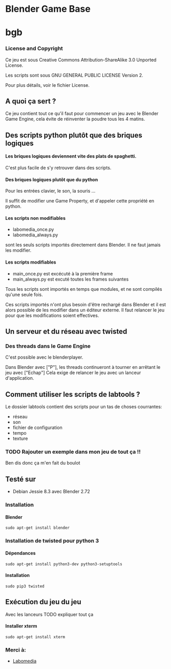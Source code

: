 
# Blender Game Base
# bgb


### License and Copyright

Ce jeu est sous Creative Commons Attribution-ShareAlike 3.0 Unported License.

Les scripts sont sous GNU GENERAL PUBLIC LICENSE Version 2.

Pour plus détails, voir le fichier License.

## A quoi ça sert ?

Ce jeu contient tout ce qu'il faut pour commencer un jeu avec le Blender Game Engine, cela évite de réinventer la poudre tous les 4 matins.

## Des scripts python plutôt que des briques logiques
#### Les briques logiques deviennent vite des plats de spaghetti.

C'est plus facile de s'y retrouver dans des scripts.

#### Des briques logiques plutôt que du python

Pour les entrées clavier, le son, la souris ...

Il suffit de modifier une Game Property, et d'appeler cette propriété en python.

#### Les scripts non modifiables

* labomedia_once.py
* labomedia_always.py

sont les seuls scripts importés directement dans Blender.
Il ne faut jamais les modifier.

#### Les scripts modifiables

* main_once.py est excécuté à la première frame
* main_always.py est excuté toutes les frames suivantes

Tous les scripts sont importés en temps que modules, et ne sont compilés qu'une seule fois.

Ces scripts importés n'ont plus besoin d'être rechargé dans Blender et il est alors possible de les modifier dans un éditeur externe. Il faut relancer le jeu pour que les modifications soient effectives.

## Un serveur et du réseau avec twisted

### Des threads dans le Game Engine
C'est possible avec le blenderplayer.

Dans Blender avec ["P"], les threads continueront à tourner en arrêtant le jeu avec ["Echap"]
Cela exige de relancer le jeu avec un lanceur d'application.

## Comment utiliser les scripts de labtools ?
Le dossier labtools contient des scripts pour un tas de choses courrantes:

* réseau
* son
* fichier de configuration
* tempo
* texture

### TODO Rajouter un exemple dans mon jeu de tout ça !!

Ben dis donc ça m'en fait du boulot

## Testé sur
* Debian Jessie 8.3 avec Blender 2.72

### Installation
#### Blender

~~~text
sudo apt-get install blender
~~~

### Installation de twisted pour python 3
#### Dépendances

~~~text
sudo apt-get install python3-dev python3-setuptools
~~~

#### Installation

~~~text
sudo pip3 twisted
~~~

## Exécution du jeu du jeu
Avec les lanceurs TODO expliquer tout ça

#### Installer xterm

~~~text
sudo apt-get install xterm
~~~

### Merci à:

* [Labomedia]( https://labomedia.org/)



